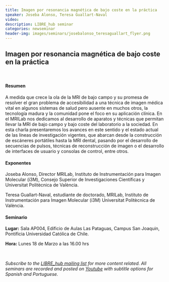 ```yaml
---
title: Imagen por resonancia magnética de bajo coste en la práctica
speaker: Joseba Alonso, Teresa Guallart-Naval
video:
description: LIBRE_hub seminar
categories: newseminar
header-img: images/seminars/josebalonso_teresaguallart_flyer.png
---
```


## Imagen por resonancia magnética de bajo coste en la práctica

<br>

#### Resumen
A medida que crece la ola de la MRI de bajo campo y su promesa de resolver el gran problema de accesibilidad a una técnica de imagen médica vital en algunos sistemas de salud pero ausente en muchos otros, la tecnología madura y la comunidad pone el foco en su aplicación clínica. En el MRILab nos dedicamos al desarrollo de aparatos y técnicas que permitan llevar la MRI de bajo campo y bajo coste del laboratorio a la sociedad. En esta charla presentaremos los avances en este sentido y el estado actual de las líneas de investigación vigentes, que abarcan desde la construcción de escáneres portátiles hasta la MRI dental, pasando por el desarrollo de secuencias de pulsos, técnicas de reconstrucción de imagen o el desarrollo de interfaces de usuario y consolas de control, entre otros.

#### Exponentes
Joseba Alonso, Director MRILab, Instituto de Instrumentación para Imagen Molecular (i3M), Consejo Superior de Investigaciones Científicas y Universitat Politècnica de València.

Teresa Guallart-Naval, estudiante de doctorado, MRILab, Instituto de Instrumentación para Imagen Molecular (i3M) Universitat Politècnica de València.

#### Seminario
**Lugar:** Sala AP004, Edificio de Aulas Las Pataguas, Campus San Joaquin, Pontificia Universidad Católica de Chile.

**Hora:** Lunes 18 de Marzo a las 16.00 hrs

<br>

*Subscribe to the [LIBRE_hub mailing list](https://mailchi.mp/2efa11be3d6b/libre_hub) for more content related. All seminars are recorded and posted on [Youtube](https://www.youtube.com/channel/UCKaffupDA8KKrDE0rd668Xw) with subtitle options for Spanish and Portuguese.*